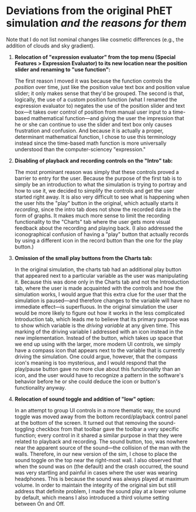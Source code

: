 # Deviations from the original PhET simulation **_and the reasons for them_**

Note that I do not list nominal changes like cosmetic differences (e.g., the addition of clouds and sky gradient).

1. **Relocation of "expression evaluator" from the top menu (Special Features > Expression Evaluator) to its new location near the position slider and renaming to "use function":**

    The first reason I moved it was because the function controls the *position* over time, just like the position value text box and position value slider; it only makes sense that they'd be grouped.  The second is that, logically, the use of a custom position function (what I renamed the expression evaluator to) negates the use of the position slider and text box&mdash;it takes over control of position from manual user input to a time-based mathematical function&mdash;and giving the user the impression that he or she can continue to use the slider and text box only causes frustration and confusion.  And because it is actually a proper, determinant mathematical function, I chose to use this terminology instead since the time-based math function is more universally understood than the computer-sciencey "expression."
2. **Disabling of playback and recording controls on the "Intro" tab:**

    The most prominant reason was simply that these controls proved a barrier to entry for the user.  Because the purpose of the first tab is to simply be an introduction to what the simulation is trying to portray and how to use it, we decided to simplify the controls and get the user started right away.  It is also very difficult to see what is happening when the user hits the "play" button in the original, which actually starts it *recording*, since the intro tab does not show the recorded data in the form of graphs.  It makes much more sense to limit the recording functionality to the "Charts" tab where the user gets more visual feedback about the recording and playing back.  (I also addressed the iconographical confusion of having a "play" button that actually records by using a different icon in the record button than the one for the play button.)
3. **Omission of the small play buttons from the Charts tab:**

    In the original simulation, the charts tab had an additional play button that appeared next to a particular variable as the user was manipulating it.  Because this was done only in the Charts tab and not the Introduction tab, where the user is made acquainted with the controls and how the simulation works, I would argue that this extra clue for the user that the simulation is paused&mdash;and therefore changes to the variable will have no immediate effect&mdash;is superfluous.  In the original simulation the user would be more likely to figure out how it works in the less complicated Introduction tab, which leads me to believe that its primary purpose was to show which variable is the *driving variable* at any given time.  This marking of the driving variable I addressed with an icon instead in the new implementation.  Instead of the button, which takes up space that we end up using with the larger, more modern UI controls, we simply have a compass icon that appears next to the variable that is currently driving the simulation.  One could argue, however, that the compass icon's meaning is too mysterious, and I would respond that the play/pause button gave no more clue about this functionality than an icon, and the user would have to recognize a pattern in the software's behavior before he or she could deduce the icon or button's functionality anyway.
4. **Relocation of sound toggle and addition of "low" option:**

    In an attempt to group UI controls in a more thematic way, the sound toggle was moved away from the bottom record/playback control panel at the bottom of the screen.  It turned out that removing the sound-toggling checkbox from that toolbar gave the toolbar a very specific function; every control in it shared a similar purpose in that they were related to playback and recording.  The sound button, too, was nowhere near the apparent source of the sound&mdash;the collision of the man with the walls.  Therefore, in our new version of the sim, I chose to place the sound toggle on the top near the right-most wall.  I also observed that when the sound was on (the default) and the crash occurred, the sound was very startling and painful in cases where the user was wearing headphones.  This is because the sound was always played at maximum volume.  In order to maintain the integrity of the original sim but still address that definite problem, I made the sound play at a lower volume by default, which means I also introduced a third volume setting between On and Off.